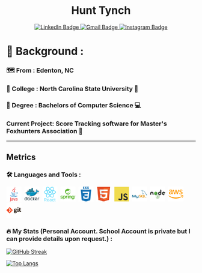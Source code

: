 <div align="center">
  <h1>Hunt Tynch</h1>
  <div id="badges">
    <a href="https://www.linkedin.com/in/hunt-tynch-02a8b8264">
      <img src="https://img.shields.io/badge/LinkedIn-blue?style=for-the-badge&logo=linkedin&logoColor=white" alt="LinkedIn Badge"/>
    </a>
    <a href="mailto:tynchhunt@gmail.com?">
      <img src="https://img.shields.io/badge/Gmail-red?style=for-the-badge&logo=gmail&logoColor=white" alt="Gmail Badge"/>
    </a>
    <a href="https://www.instagram.com/h.tynch04">
      <img src="https://img.shields.io/badge/Instagram-purple?style=for-the-badge&logo=instagram&logoColor=white" alt="Instagram Badge"/>
    </a>
  </div>
</div>

<div>
<h1>
   📖 Background :
</h1>
  <h3>
    🗺️ From : Edenton, NC 
  </h3>
  <h3>
    🏫 College : North Carolina State University 🐺
  </h3>
  <h3>
    📰 Degree : Bachelors of Computer Science 💻
  </h3>
  <h3>
    Current Project: Score Tracking software for Master's Foxhunters Association 🦊
  </h3>
</div>

  ---
  ## Metrics
  
  ### :hammer_and_wrench: Languages and Tools :
<div>
  <img src="https://github.com/devicons/devicon/blob/master/icons/java/java-original-wordmark.svg" title="Java" alt="Java" width="40" height="40"/>&nbsp;
  <img src="https://github.com/devicons/devicon/blob/master/icons/docker/docker-original-wordmark.svg" title="Docker" alt="Docker" width="40" height="40"/>&nbsp;
  <img src="https://github.com/devicons/devicon/blob/master/icons/react/react-original-wordmark.svg" title="React" alt="React" width="40" height="40"/>&nbsp;
  <img src="https://github.com/devicons/devicon/blob/master/icons/spring/spring-original-wordmark.svg" title="Spring" alt="Spring" width="40" height="40"/>&nbsp;
  <img src="https://github.com/devicons/devicon/blob/master/icons/css3/css3-plain-wordmark.svg"  title="CSS3" alt="CSS" width="40" height="40"/>&nbsp;
  <img src="https://github.com/devicons/devicon/blob/master/icons/html5/html5-original.svg" title="HTML5" alt="HTML" width="40" height="40"/>&nbsp;
  <img src="https://github.com/devicons/devicon/blob/master/icons/javascript/javascript-original.svg" title="JavaScript" alt="JavaScript" width="40" height="40"/>&nbsp;
  <img src="https://github.com/devicons/devicon/blob/master/icons/mysql/mysql-original-wordmark.svg" title="MySQL"  alt="MySQL" width="40" height="40"/>&nbsp;
  <img src="https://github.com/devicons/devicon/blob/master/icons/nodejs/nodejs-original-wordmark.svg" title="NodeJS" alt="NodeJS" width="40" height="40"/>&nbsp;
  <img src="https://github.com/devicons/devicon/blob/master/icons/amazonwebservices/amazonwebservices-plain-wordmark.svg" title="AWS" alt="AWS" width="40" height="40"/>&nbsp;
  <img src="https://github.com/devicons/devicon/blob/master/icons/git/git-original-wordmark.svg" title="Git" **alt="Git" width="40" height="40"/>
</div>

### :fire: My Stats (Personal Account. School Account is private but I can provide details upon request.) :
[![GitHub Streak](http://github-readme-streak-stats.herokuapp.com?user=Hunt-Tynch&theme=dark&background=000000)](https://git.io/streak-stats)

[![Top Langs](https://github-readme-stats.vercel.app/api/top-langs/?username=Hunt-Tynch&theme=vision-friendly-dark&layout=compact)](https://github.com/anuraghazra/github-readme-stats)



